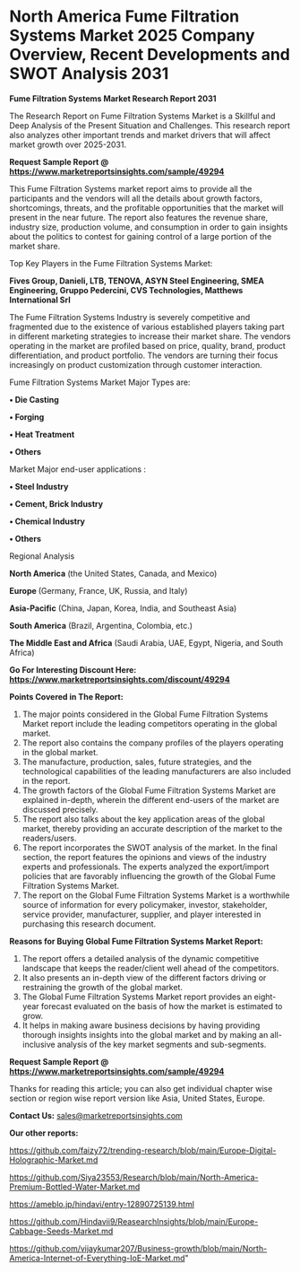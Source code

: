 # North America Fume Filtration Systems Market 2025 Company Overview, Recent Developments and SWOT Analysis 2031

<strong>Fume Filtration Systems Market Research Report 2031</strong>

The Research Report on Fume Filtration Systems Market is a Skillful and Deep Analysis of the Present Situation and Challenges. This research report also analyzes other important trends and market drivers that will affect market growth over 2025-2031.

<strong>Request Sample Report @ <a href=https://www.marketreportsinsights.com/sample/49294>https://www.marketreportsinsights.com/sample/49294</a></strong>

This Fume Filtration Systems market report aims to provide all the participants and the vendors will all the details about growth factors, shortcomings, threats, and the profitable opportunities that the market will present in the near future. The report also features the revenue share, industry size, production volume, and consumption in order to gain insights about the politics to contest for gaining control of a large portion of the market share.

Top Key Players in the Fume Filtration Systems Market:

<strong>Fives Group, Danieli, LTB, TENOVA, ASYN Steel Engineering, SMEA Engineering, Gruppo Pedercini, CVS Technologies, Matthews International Srl</strong>

The Fume Filtration Systems Industry is severely competitive and fragmented due to the existence of various established players taking part in different marketing strategies to increase their market share. The vendors operating in the market are profiled based on price, quality, brand, product differentiation, and product portfolio. The vendors are turning their focus increasingly on product customization through customer interaction.

Fume Filtration Systems Market Major Types are:

<strong>•  Die Casting

•  Forging

•  Heat Treatment

•  Others</strong>

Market Major end-user applications :

<strong>•  Steel Industry

•  Cement, Brick Industry

•  Chemical Industry

•  Others</strong>

Regional Analysis

</u><strong><b>North America</b></strong> (the United States, Canada, and Mexico)

<strong><b>Europe </b></strong>(Germany, France, UK, Russia, and Italy)

<strong><b>Asia-Pacific</b></strong> (China, Japan, Korea, India, and Southeast Asia)

<strong><b>South America</b></strong> (Brazil, Argentina, Colombia, etc.)

<strong><b>The Middle East and Africa</b></strong> (Saudi Arabia, UAE, Egypt, Nigeria, and South Africa)

<strong>Go For Interesting Discount Here: <a href=https://www.marketreportsinsights.com/discount/49294>https://www.marketreportsinsights.com/discount/49294</a></strong>

<strong>Points Covered in The Report:</strong>
<ol>
  <li>The major points considered in the Global Fume Filtration Systems Market report include the leading competitors operating in the global market.</li>
  <li>The report also contains the company profiles of the players operating in the global market.</li>
  <li>The manufacture, production, sales, future strategies, and the technological capabilities of the leading manufacturers are also included in the report.</li>
  <li>The growth factors of the Global Fume Filtration Systems Market are explained in-depth, wherein the different end-users of the market are discussed precisely.</li>
  <li>The report also talks about the key application areas of the global market, thereby providing an accurate description of the market to the readers/users.</li>
  <li>The report incorporates the SWOT analysis of the market. In the final section, the report features the opinions and views of the industry experts and professionals. The experts analyzed the export/import policies that are favorably influencing the growth of the Global Fume Filtration Systems Market.</li>
  <li>The report on the Global Fume Filtration Systems Market is a worthwhile source of information for every policymaker, investor, stakeholder, service provider, manufacturer, supplier, and player interested in purchasing this research document.</li>
</ol>
<strong>Reasons for Buying Global Fume Filtration Systems Market Report:</strong>

<ol>
  <li>The report offers a detailed analysis of the dynamic competitive landscape that keeps the reader/client well ahead of the competitors.</li>
  <li>It also presents an in-depth view of the different factors driving or restraining the growth of the global market.</li>
  <li>The Global Fume Filtration Systems Market report provides an eight-year forecast evaluated on the basis of how the market is estimated to grow.</li>
  <li>It helps in making aware business decisions by having providing thorough insights insights into the global market and by making an all-inclusive analysis of the key market segments and sub-segments.</li>
</ol>
<strong>Request Sample Report @ <a href=https://www.marketreportsinsights.com/sample/49294>https://www.marketreportsinsights.com/sample/49294</a></strong>


Thanks for reading this article; you can also get individual chapter wise section or region wise report version like Asia, United States, Europe.

<strong>Contact Us:</strong>
sales@marketreportsinsights.com

<strong>Our other reports:</strong>

<a href=https://github.com/faizy72/trending-research/blob/main/Europe-Digital-Holographic-Market.md>https://github.com/faizy72/trending-research/blob/main/Europe-Digital-Holographic-Market.md</a>

<a href=https://github.com/Siya23553/Research/blob/main/North-America-Premium-Bottled-Water-Market.md>https://github.com/Siya23553/Research/blob/main/North-America-Premium-Bottled-Water-Market.md</a>

<a href=https://ameblo.jp/hindavi/entry-12890725139.html>https://ameblo.jp/hindavi/entry-12890725139.html</a>

<a href=https://github.com/Hindavii9/ReasearchInsights/blob/main/Europe-Cabbage-Seeds-Market.md>https://github.com/Hindavii9/ReasearchInsights/blob/main/Europe-Cabbage-Seeds-Market.md</a>

<a href=https://github.com/vijaykumar207/Business-growth/blob/main/North-America-Internet-of-Everything-IoE-Market.md>https://github.com/vijaykumar207/Business-growth/blob/main/North-America-Internet-of-Everything-IoE-Market.md</a>"
